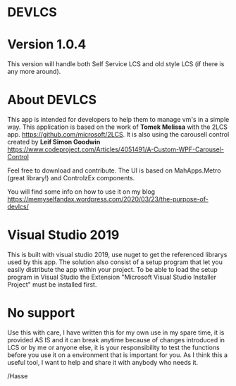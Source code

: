 # DEVLCS 

# Version 1.0.4
This version will handle both Self Service LCS and old style LCS (if there is any more around).

# About DEVLCS
This app is intended for developers to help them to manage vm's in a simple way. This application is based on the work of **Tomek Melissa** with the 2LCS app. https://github.com/microsoft/2LCS. It is also using the carousell control created by **Leif Simon Goodwin** https://www.codeproject.com/Articles/4051491/A-Custom-WPF-Carousel-Control 

Feel free to download and contribute. The UI is based on MahApps.Metro (great library!) and ControlzEx components.

You will find some info on how to use it on my blog https://memyselfandax.wordpress.com/2020/03/23/the-purpose-of-devlcs/

# Visual Studio 2019
This is built with visual studio 2019, use nuget to get the referenced librarys used by this app.
The solution also consist of a setup program that let you easily distribute the app within your project. To be able to load the setup program in Visual Studio the Extension "Microsoft Visual Studio Installer Project" must be installed first.

# No support
Use this with care, I have written this for my own use in my spare time, it is provided AS IS and it can break anytime because of changes introduced in LCS or by me or anyone else, it is your responsibility to test the functions before you use it on a environment that is important for you. As I think this a useful tool, I want to help and share it with anybody who needs it.

/Hasse
